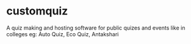 # customquiz
A quiz making and hosting software for public quizes and events like in colleges eg: Auto Quiz, Eco Quiz, Antakshari
